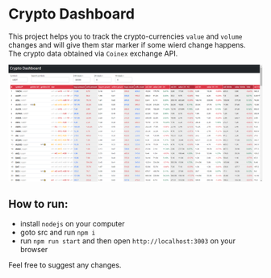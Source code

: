 # Crypto Dashboard

This project helps you to track the crypto-currencies `value` and `volume` changes and will give them star marker if some wierd change happens.  
The crypto data obtained via `Coinex` exchange API.

![image](crypto-dashboard.png)

## How to run:  
- install `nodejs` on your computer
- goto src and run `npm i`
- run `npm run start` and then open `http://localhost:3003` on your browser

Feel free to suggest any changes.
